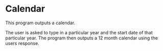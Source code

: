 # Calendar
This program outputs a calendar.

The user is asked to type in a particular year and the start date of that particular year. The program then outputs a 12 month calendar using the users response.
